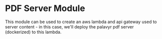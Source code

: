 # PDF Server Module
This module can be used to create an aws lambda and api gateway used to server content - in this case, we'll deploy the palavyr pdf server (dockerized) to this lambda.
